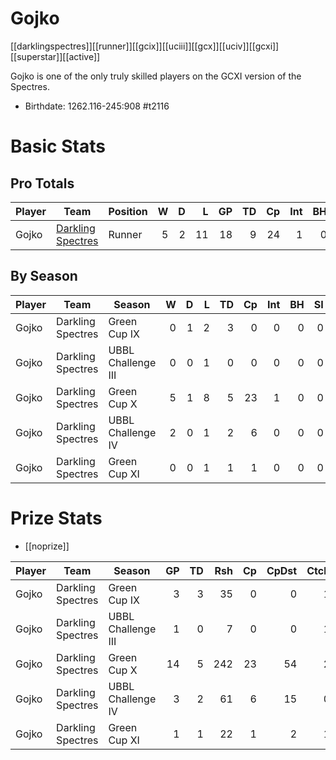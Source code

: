 # Gojko

[[darklingspectres]][[runner]][[gcix]][[uciii]][[gcx]][[uciv]][[gcxi]][[superstar]][[active]]

Gojko is one of the only truly skilled players on the GCXI version of the Spectres.

* Birthdate: 1262.116-245:908 #t2116

# Basic Stats

## Pro Totals

| Player           | Team        | Position      | W | D | L | GP | TD | Cp | Int | BH | SI | Ki | MVP | SPP |
|------------------|-------------|---------------|--:|--:|--:|---:|---:|---:|----:|---:|---:|---:|----:|----:|
| Gojko  | [Darkling Spectres](../teams/darklingspectres) | Runner    |    5 |    2 |   11 |   18 |    9 |   24 |    1 |    0 |    0 |    0 |    4 |   73 |

## By Season

| Player | Team         | Season          | W | D | L | TD | Cp | Int | BH | SI | Ki | MVP | SPP |
|--------|--------------|-----------------|--:|--:|--:|---:|---:|----:|---:|---:|---:|----:|----:|
| Gojko  | Darkling Spectres | Green Cup IX       |    0 |    1 |    2 |    3 |    0 |    0 |    0 |    0 |    0 |    1 |   14 |
| Gojko  | Darkling Spectres | UBBL Challenge III |    0 |    0 |    1 |    0 |    0 |    0 |    0 |    0 |    0 |    0 |    0 |
| Gojko  | Darkling Spectres | Green Cup X        |    5 |    1 |    8 |    5 |   23 |    1 |    0 |    0 |    0 |    3 |   55 |
| Gojko  | Darkling Spectres | UBBL Challenge IV  |    2 |    0 |    1 |    2 |    6 |    0 |    0 |    0 |    0 |    1 |   17 |
| Gojko  | Darkling Spectres | Green Cup XI       |    0 |    0 |    1 |    1 |    1 |    0 |    0 |    0 |    0 |    0 |    4 |

# Prize Stats

* [[noprize]]

| Player | Team         | Season          | GP | TD | Rsh | Cp | CpDst | Ctch | Int | Cas | Blk | Sck | MVP | SPP |
|--------|--------------|-----------------|---:|---:|----:|---:|------:|-----:|----:|----:|----:|----:|----:|----:|
| Gojko  | Darkling Spectres | Green Cup IX       |  3 |    3 |   35 |    0 |     0 |    1 |    0 |    0 |    5 |    0 |    1 |   14 |
| Gojko  | Darkling Spectres | UBBL Challenge III |  1 |    0 |    7 |    0 |     0 |    1 |    0 |    0 |    2 |    0 |    0 |    0 |
| Gojko  | Darkling Spectres | Green Cup X        | 14 |    5 |  242 |   23 |    54 |    2 |    1 |    0 |   19 |    3 |    3 |   55 |
| Gojko  | Darkling Spectres | UBBL Challenge IV  |  3 |    2 |   61 |    6 |    15 |    0 |    0 |    0 |    2 |    0 |    1 |   17 |
| Gojko  | Darkling Spectres | Green Cup XI       |  1 |    1 |   22 |    1 |     2 |    1 |    0 |    0 |    1 |    0 |    0 |    4 |
